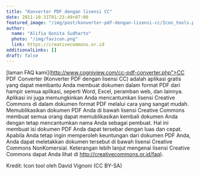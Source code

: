 ```yaml
---
title: "Konverter PDF dengan lisensi CC"
date: 2011-10-31T01:23:49+07:00
featured_image: "/img/post/konverter-pdf-dengan-lisensi-cc/Icon_tools.png"
author:
  name: "Alifia Qonita Sudharto"
  photo: "/img/favicon.png"
  link: https://creativecommons.or.id
additionalLinks: []
draft: false
---
```



[laman FAQ kami](http://www.cogniview.com/cc-pdf-converter.php">CC PDF Converter (Konverter PDF dengan lisensi CC) adalah aplikasi gratis yang dapat membantu Anda membuat dokumen dalam format PDF dari hampir semua aplikasi, seperti Word, Excel, peramban web, dan lainnya. Aplikasi ini juga memungkinkan Anda mencantumkan lisensi Creative Commons di dalam dokumen format PDF melalui cara yang sangat mudah. Memublikasikan dokumen PDF Anda di bawah lisensi Creative Commons membuat semua orang dapat memublikasikan kembali dokumen Anda dengan tetap mencantumkan nama Anda sebagai pembuat. Hal ini membuat isi dokumen PDF Anda dapat tersebar dengan luas dan cepat. Apabila Anda tetap ingin memperoleh keuntungan dari dokumen PDF Anda, Anda dapat meletakkan dokumen tersebut di bawah lisensi Creative Commons NonKomersial. Keterangan lebih lanjut mengenai lisensi Creative Commons dapat Anda lihat di http://creativecommons.or.id/faq).

Kredit: Icon tool oleh David Vignoni (CC BY-SA)